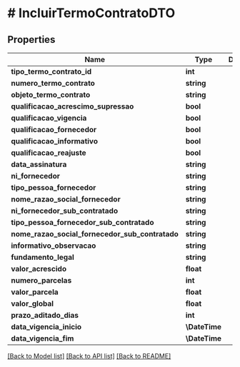 # # IncluirTermoContratoDTO

## Properties

Name | Type | Description | Notes
------------ | ------------- | ------------- | -------------
**tipo_termo_contrato_id** | **int** |  |
**numero_termo_contrato** | **string** |  | [optional]
**objeto_termo_contrato** | **string** |  |
**qualificacao_acrescimo_supressao** | **bool** |  |
**qualificacao_vigencia** | **bool** |  |
**qualificacao_fornecedor** | **bool** |  |
**qualificacao_informativo** | **bool** |  |
**qualificacao_reajuste** | **bool** |  |
**data_assinatura** | **string** |  |
**ni_fornecedor** | **string** |  | [optional]
**tipo_pessoa_fornecedor** | **string** |  | [optional]
**nome_razao_social_fornecedor** | **string** |  | [optional]
**ni_fornecedor_sub_contratado** | **string** |  | [optional]
**tipo_pessoa_fornecedor_sub_contratado** | **string** |  | [optional]
**nome_razao_social_fornecedor_sub_contratado** | **string** |  | [optional]
**informativo_observacao** | **string** |  | [optional]
**fundamento_legal** | **string** |  | [optional]
**valor_acrescido** | **float** |  | [optional]
**numero_parcelas** | **int** |  | [optional]
**valor_parcela** | **float** |  | [optional]
**valor_global** | **float** |  | [optional]
**prazo_aditado_dias** | **int** |  | [optional]
**data_vigencia_inicio** | **\DateTime** |  | [optional]
**data_vigencia_fim** | **\DateTime** |  | [optional]

[[Back to Model list]](../../README.md#models) [[Back to API list]](../../README.md#endpoints) [[Back to README]](../../README.md)
